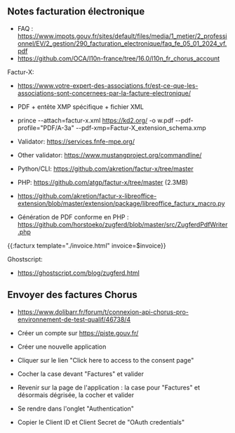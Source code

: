 ## Notes facturation électronique

* FAQ : https://www.impots.gouv.fr/sites/default/files/media/1_metier/2_professionnel/EV/2_gestion/290_facturation_electronique/faq_fe_05_01_2024_vf.pdf
* https://github.com/OCA/l10n-france/tree/16.0/l10n_fr_chorus_account


Factur-X:
* https://www.votre-expert-des-associations.fr/est-ce-que-les-associations-sont-concernees-par-la-facture-electronique/
* PDF + entête XMP spécifique + fichier XML
* prince --attach=factur-x.xml https://kd2.org/ -o w.pdf --pdf-profile="PDF/A-3a" --pdf-xmp=Factur-X_extension_schema.xmp
* Validator: https://services.fnfe-mpe.org/
* Other validator: https://www.mustangproject.org/commandline/

* Python/CLI: https://github.com/akretion/factur-x/tree/master
* PHP: https://github.com/atgp/factur-x/tree/master (2.3MB)
* https://github.com/akretion/factur-x-libreoffice-extension/blob/master/extension/package/libreoffice_facturx_macro.py
* Génération de PDF conforme en PHP : https://github.com/horstoeko/zugferd/blob/master/src/ZugferdPdfWriter.php

{{:facturx template="./invoice.html" invoice=$invoice}}

Ghostscript:
* https://ghostscript.com/blog/zugferd.html

## Envoyer des factures Chorus

* https://www.dolibarr.fr/forum/t/connexion-api-chorus-pro-environnement-de-test-qualif/46738/4


* Créer un compte sur https://piste.gouv.fr/
* Créer une nouvelle application
* Cliquer sur le lien "Click here to access to the consent page"
* Cocher la case devant "Factures" et valider
* Revenir sur la page de l'application : la case pour "Factures" et désormais dégrisée, la cocher et valider
* Se rendre dans l'onglet "Authentication"
* Copier le Client ID et Client Secret de "OAuth credentials"

